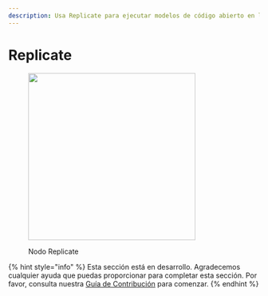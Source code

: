 ```yaml
---
description: Usa Replicate para ejecutar modelos de código abierto en la nube.
---
```


# Replicate

<figure><img src="../../../.gitbook/assets/image--8---1---1-.png" alt="" width="335"><figcaption><p>Nodo Replicate</p></figcaption></figure>

{% hint style="info" %}
Esta sección está en desarrollo. Agradecemos cualquier ayuda que puedas proporcionar para completar esta sección. Por favor, consulta nuestra [Guía de Contribución](../../../contributing/) para comenzar.
{% endhint %}
